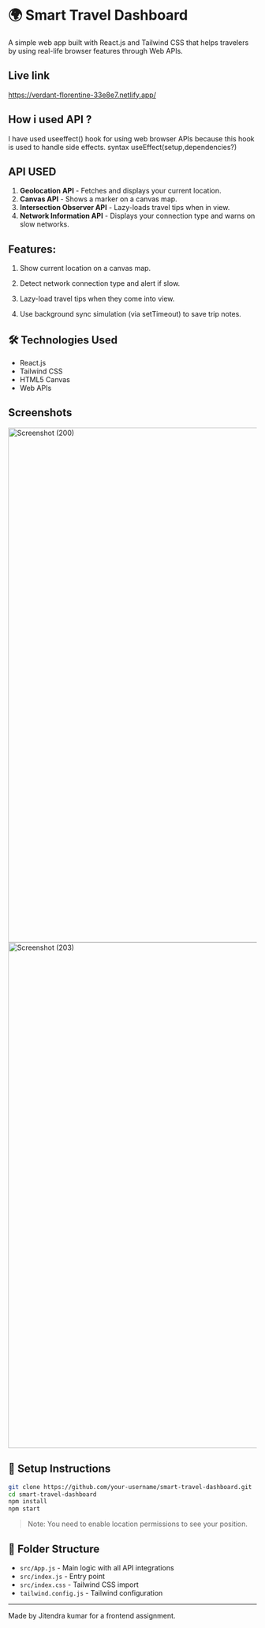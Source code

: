 # 🌍 Smart Travel Dashboard

A simple web app built with React.js and Tailwind CSS that helps travelers by using real-life browser features through Web APIs.
## Live link 
https://verdant-florentine-33e8e7.netlify.app/

## How i used API ?
I have used  useeffect() hook for using web browser APIs because this hook is used to handle side effects.
syntax  useEffect(setup,dependencies?)

##  API USED

1. **Geolocation API** - Fetches and displays your current location.
2. **Canvas API** - Shows a marker on a canvas map.
3. **Intersection Observer API** - Lazy-loads travel tips when in view.
4. **Network Information API** - Displays your connection type and warns on slow networks.

##  Features:
1. Show current location on a canvas map.

2. Detect network connection type and alert if slow.

3. Lazy-load travel tips when they come into view.

4. Use background sync simulation (via setTimeout) to save trip notes.



## 🛠️ Technologies Used

- React.js
- Tailwind CSS
- HTML5 Canvas
- Web APIs
## Screenshots
<img width="1920" height="1043" alt="Screenshot (200)" src="https://github.com/user-attachments/assets/7810f247-96f0-4cef-8d2c-cb9914983dc4" />
<img width="1920" height="1025" alt="Screenshot (203)" src="https://github.com/user-attachments/assets/9bfd2350-0c7b-4c93-8397-fe5696c13205" />

## 🚀 Setup Instructions

```bash
git clone https://github.com/your-username/smart-travel-dashboard.git
cd smart-travel-dashboard
npm install
npm start
```

> Note: You need to enable location permissions to see your position.

## 📂 Folder Structure

- `src/App.js` - Main logic with all API integrations
- `src/index.js` - Entry point
- `src/index.css` - Tailwind CSS import
- `tailwind.config.js` - Tailwind configuration

---

Made by Jitendra kumar for a frontend assignment.
